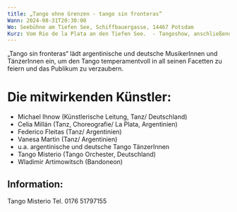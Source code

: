 ```yaml
---
title: „Tango ohne Grenzen - tango sin fronteras“
Wann: 2024-08-31T20:30:00
Wo: Seebühne am Tiefen See, Schiffbauergasse, 14467 Potsdam
Kurz: Vom Rio de la Plata an den Tiefen See.  - Tangoshow, anschließend Milonga  - Unter Mitwirkenden - Wladimir Artimowitsch (Bandoneon)
---
```

„Tango sin fronteras“ lädt argentinische und deutsche MusikerInnen und TänzerInnen ein, um den Tango temperamentvoll in all seinen Facetten zu feiern und das Publikum zu verzaubern.

# Die mitwirkenden Künstler:
- Michael Ihnow (Künstlerische Leitung, Tanz/ Deutschland) 
- Celia Millán (Tanz, Choreografie/ La Plata, Argentinien) 
- Federico Fleitas (Tanz/ Argentinien) 
- Vanesa Martin (Tanz/ Argentinien) 
- u.a. argentinische und deutsche Tango TänzerInnen 
- Tango Misterio (Tango Orchester, Deutschland) 
- Wladimir Artimowitsch (Bandoneon) 


## Information:
Tango Misterio 
Tel. 0176 51797155